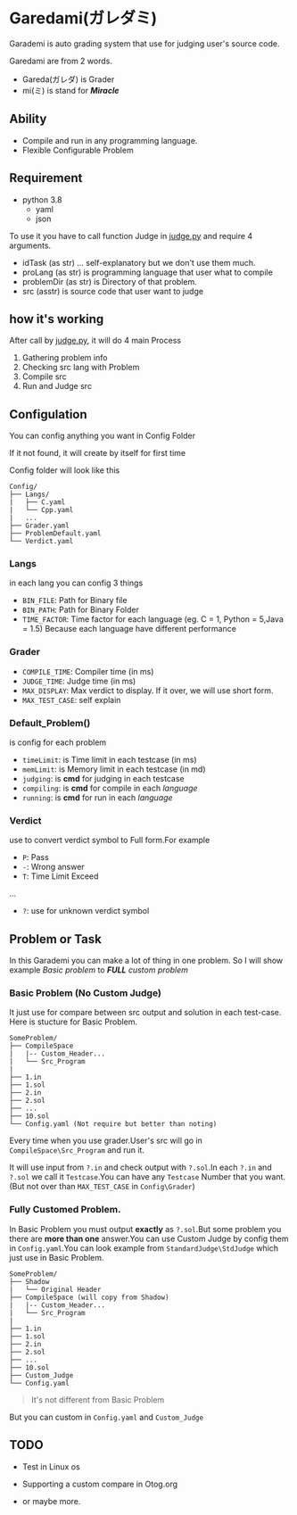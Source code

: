 # Garedami(ガレダミ)

Garademi is auto grading system that use for judging user's source code.

Garedami are from 2 words.

- Gareda(ガレダ) is Grader
- mi(ミ) is stand for ***Miracle***

## Ability
- Compile and run in any programming language.
- Flexible Configurable Problem

## Requirement
- python 3.8
  - yaml
  - json

To use it you have to call function Judge in [judge.py](https://github.com/Nepumi-Jr/Garademi/blob/main/Src/Judge.py) and require 4 arguments.
- idTask (as str)
    ... self-explanatory but we don't use them much.
- proLang (as str)
    is programming language that user what to compile
- problemDir (as str)
    is Directory of that problem.
- src (asstr)
    is source code that user want to judge

## how it's working
After call by [judge.py](https://github.com/Nepumi-Jr/Garademi/blob/main/Src/Judge.py), it will do 4 main Process

1. Gathering problem info
2. Checking src lang with Problem
3. Compile src
4. Run and Judge src

## Configulation
You can config anything you want in Config Folder

If it not found, it will create by itself for first time

Config folder will look like this

```
Config/
├── Langs/
|   ├── C.yaml
|   └── Cpp.yaml
|   ...
├── Grader.yaml
├── ProblemDefault.yaml
└── Verdict.yaml
```
### Langs
in each lang you can config 3 things
- `BIN_FILE`: Path for Binary file
- `BIN_PATH`: Path for Binary Folder
- `TIME_FACTOR`: Time factor for each language (eg. C = 1, Python = 5,Java = 1.5) Because each language have different performance

### Grader
- `COMPILE_TIME`: Compiler time (in ms)
- `JUDGE_TIME`: Judge time (in ms)
- `MAX_DISPLAY`: Max verdict to display. If it over, we will use short form.
- `MAX_TEST_CASE`: self explain

### Default_Problem()
is config for each problem
- `timeLimit`: is Time limit in each testcase (in ms)
- `memLimit`: is Memory limit in each testcase (in md)
- `judging`: is **cmd** for judging in each testcase
- `compiling`: is **cmd** for compile in each *language* 
- `running`: is **cmd** for run in each *language* 

### Verdict
use to convert verdict symbol to Full form.For example
- `P`: Pass
- `-`: Wrong answer
- `T`: Time Limit Exceed

...

- `?`: use for unknown verdict symbol

## Problem or Task
In this Garademi you can make a lot of thing in one problem.
So I will show example *Basic problem* to ***FULL** custom problem*

### Basic Problem (No Custom Judge)
It just use for compare between src output and solution in each test-case. Here is stucture for Basic Problem.
```
SomeProblem/
├── CompileSpace
|   |-- Custom_Header...
|   └── Src_Program
|   
├── 1.in
├── 1.sol
├── 2.in
├── 2.sol
├── ...
├── 10.sol
└── Config.yaml (Not require but better than noting)
```
Every time when you use grader.User's src will go in `CompileSpace\Src_Program` and run it.

It will use input from `?.in` and check output with `?.sol`.In each `?.in` and `?.sol` we call it `Testcase`.You can have any `Testcase` Number that you want.(But not over than `MAX_TEST_CASE` in `Config\Grader`)

### Fully Customed Problem.
In Basic Problem you must output **exactly** as `?.sol`.But some problem you there are **more than one** answer.You can use Custom Judge by config them in `Config.yaml`.You can look example from `StandardJudge\StdJudge` which just use in Basic Problem.
```
SomeProblem/
├── Shadow
|   └── Original Header
├── CompileSpace (will copy from Shadow)
|   |-- Custom_Header...
|   └── Src_Program
|   
├── 1.in
├── 1.sol
├── 2.in
├── 2.sol
├── ...
├── 10.sol
├── Custom_Judge
└── Config.yaml 
```
>It's not different from Basic Problem

But you can custom in `Config.yaml` and `Custom_Judge`

## TODO
- Test in Linux os
- Supporting a custom compare in Otog.org

- or maybe more.
